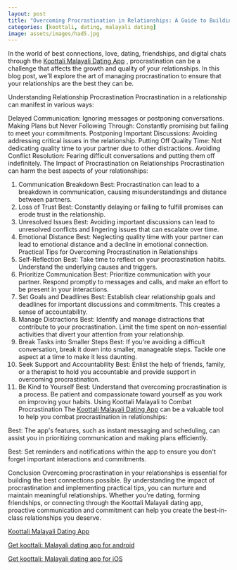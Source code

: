 ```yaml
---
layout: post
title: "Overcoming Procrastination in Relationships: A Guide to Building the Best Connections on Koottali Malayali"
categories: [koottali, dating, malayali dating]
image: assets/images/had5.jpg
---
```



In the world of best connections, love, dating, friendships, and digital chats through the [Koottali Malayali Dating App](https://koottali.com/download)
, procrastination can be a challenge that affects the growth and quality of your relationships. In this blog post, we'll explore the art of managing procrastination to ensure that your relationships are the best they can be.

Understanding Relationship Procrastination
Procrastination in a relationship can manifest in various ways:

Delayed Communication: Ignoring messages or postponing conversations.
Making Plans but Never Following Through: Constantly promising but failing to meet your commitments.
Postponing Important Discussions: Avoiding addressing critical issues in the relationship.
Putting Off Quality Time: Not dedicating quality time to your partner due to other distractions.
Avoiding Conflict Resolution: Fearing difficult conversations and putting them off indefinitely.
The Impact of Procrastination on Relationships
Procrastination can harm the best aspects of your relationships:

1. Communication Breakdown
Best: Procrastination can lead to a breakdown in communication, causing misunderstandings and distance between partners.
2. Loss of Trust
Best: Constantly delaying or failing to fulfill promises can erode trust in the relationship.
3. Unresolved Issues
Best: Avoiding important discussions can lead to unresolved conflicts and lingering issues that can escalate over time.
4. Emotional Distance
Best: Neglecting quality time with your partner can lead to emotional distance and a decline in emotional connection.
Practical Tips for Overcoming Procrastination in Relationships
1. Self-Reflection
Best: Take time to reflect on your procrastination habits. Understand the underlying causes and triggers.
2. Prioritize Communication
Best: Prioritize communication with your partner. Respond promptly to messages and calls, and make an effort to be present in your interactions.
3. Set Goals and Deadlines
Best: Establish clear relationship goals and deadlines for important discussions and commitments. This creates a sense of accountability.
4. Manage Distractions
Best: Identify and manage distractions that contribute to your procrastination. Limit the time spent on non-essential activities that divert your attention from your relationship.
5. Break Tasks into Smaller Steps
Best: If you're avoiding a difficult conversation, break it down into smaller, manageable steps. Tackle one aspect at a time to make it less daunting.
6. Seek Support and Accountability
Best: Enlist the help of friends, family, or a therapist to hold you accountable and provide support in overcoming procrastination.
7. Be Kind to Yourself
Best: Understand that overcoming procrastination is a process. Be patient and compassionate toward yourself as you work on improving your habits.
Using Koottali Malayali to Combat Procrastination
The [Koottali Malayali Dating App](https://koottali.com/download)
 can be a valuable tool to help you combat procrastination in relationships:

Best: The app's features, such as instant messaging and scheduling, can assist you in prioritizing communication and making plans efficiently.

Best: Set reminders and notifications within the app to ensure you don't forget important interactions and commitments.

Conclusion
Overcoming procrastination in your relationships is essential for building the best connections possible. By understanding the impact of procrastination and implementing practical tips, you can nurture and maintain meaningful relationships. Whether you're dating, forming friendships, or connecting through the Koottali Malayali dating app, proactive communication and commitment can help you create the best-in-class relationships you deserve.

[Koottali Malayali Dating App](https://koottali.com/download)

[Get koottali: Malayali dating app for android](https://play.google.com/store/apps/details?id=com.koottali.app&hl=en_IN&gl=US)

[Get koottali: Malayali dating app for iOS](https://apps.apple.com/us/app/koottali-connect-with-mallus/id6448742453)

